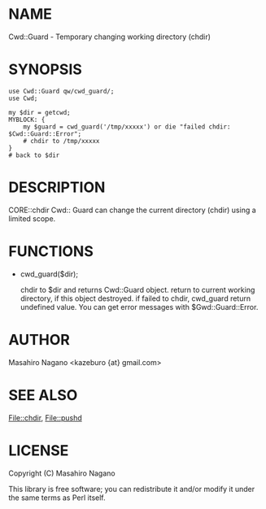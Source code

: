 # NAME

Cwd::Guard - Temporary changing working directory (chdir)

# SYNOPSIS

    use Cwd::Guard qw/cwd_guard/;
    use Cwd;

    my $dir = getcwd;
    MYBLOCK: {
        my $guard = cwd_guard('/tmp/xxxxx') or die "failed chdir: $Cwd::Guard::Error";
        # chdir to /tmp/xxxxx
    }
    # back to $dir



# DESCRIPTION

CORE::chdir Cwd:: Guard can change the current directory (chdir) using a limited scope.

# FUNCTIONS

- cwd\_guard($dir);

    chdir to $dir and returns Cwd::Guard object. return to current working directory, if this object destroyed.
    if failed to chdir, cwd\_guard return undefined value. You can get error messages with $Gwd::Guard::Error.

# AUTHOR

Masahiro Nagano <kazeburo {at} gmail.com>

# SEE ALSO

[File::chdir](http://search.cpan.org/perldoc?File::chdir), [File::pushd](http://search.cpan.org/perldoc?File::pushd)

# LICENSE

Copyright (C) Masahiro Nagano

This library is free software; you can redistribute it and/or modify
it under the same terms as Perl itself.
